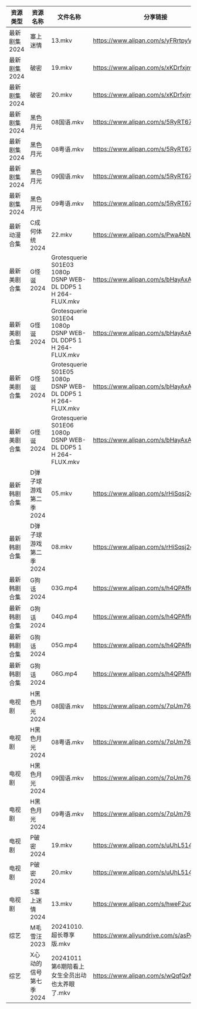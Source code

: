 | 资源类型     | 资源名称          | 文件名称                                                        | 分享链接                                      | 更新时间                |
| -------- | ------------- | ----------------------------------------------------------- | ----------------------------------------- | ------------------- |
| 最新剧集2024 | 塞上迷情          | 13.mkv                                                      | https://www.alipan.com/s/yFRrtpyV8s1      | 2024-10-11 14:08:43 |
| 最新剧集2024 | 破密            | 19.mkv                                                      | https://www.alipan.com/s/xKDrfxjnykD      | 2024-10-11 00:08:31 |
| 最新剧集2024 | 破密            | 20.mkv                                                      | https://www.alipan.com/s/xKDrfxjnykD      | 2024-10-11 00:08:31 |
| 最新剧集2024 | 黑色月光          | 08国语.mkv                                                    | https://www.alipan.com/s/5RyRT67HTWc      | 2024-10-11 14:08:57 |
| 最新剧集2024 | 黑色月光          | 08粤语.mkv                                                    | https://www.alipan.com/s/5RyRT67HTWc      | 2024-10-11 14:08:57 |
| 最新剧集2024 | 黑色月光          | 09国语.mkv                                                    | https://www.alipan.com/s/5RyRT67HTWc      | 2024-10-11 14:08:57 |
| 最新剧集2024 | 黑色月光          | 09粤语.mkv                                                    | https://www.alipan.com/s/5RyRT67HTWc      | 2024-10-11 14:08:56 |
| 最新动漫合集   | C成何体统2024     | 22.mkv                                                      | https://www.alipan.com/s/PwaAbN16cec      | 2024-10-11 12:08:21 |
| 最新美剧合集   | G怪诞2024       | Grotesquerie S01E03 1080p DSNP WEB-DL DDP5 1 H 264-FLUX.mkv | https://www.alipan.com/s/bHayAxAMgZQ      | 2024-10-11 12:05:26 |
| 最新美剧合集   | G怪诞2024       | Grotesquerie S01E04 1080p DSNP WEB-DL DDP5 1 H 264-FLUX.mkv | https://www.alipan.com/s/bHayAxAMgZQ      | 2024-10-11 12:05:26 |
| 最新美剧合集   | G怪诞2024       | Grotesquerie S01E05 1080p DSNP WEB-DL DDP5 1 H 264-FLUX.mkv | https://www.alipan.com/s/bHayAxAMgZQ      | 2024-10-11 12:05:26 |
| 最新美剧合集   | G怪诞2024       | Grotesquerie S01E06 1080p DSNP WEB-DL DDP5 1 H 264-FLUX.mkv | https://www.alipan.com/s/bHayAxAMgZQ      | 2024-10-11 12:05:25 |
| 最新韩剧合集   | D弹子球游戏第二季2024 | 05.mkv                                                      | https://www.alipan.com/s/rHiSqsj2emw      | 2024-10-11 12:05:23 |
| 最新韩剧合集   | D弹子球游戏第二季2024 | 08.mkv                                                      | https://www.alipan.com/s/rHiSqsj2emw      | 2024-10-11 12:05:22 |
| 最新韩剧合集   | G狗话2024       | 03G.mp4                                                     | https://www.alipan.com/s/h4QPAffesJn      | 2024-10-11 12:05:30 |
| 最新韩剧合集   | G狗话2024       | 04G.mp4                                                     | https://www.alipan.com/s/h4QPAffesJn      | 2024-10-11 12:05:30 |
| 最新韩剧合集   | G狗话2024       | 05G.mp4                                                     | https://www.alipan.com/s/h4QPAffesJn      | 2024-10-11 12:05:29 |
| 最新韩剧合集   | G狗话2024       | 06G.mp4                                                     | https://www.alipan.com/s/h4QPAffesJn      | 2024-10-11 12:05:29 |
| 电视剧      | H黑色月光2024     | 08国语.mkv                                                    | https://www.alipan.com/s/7pUm76Qoqso      | 2024-10-11 14:05:42 |
| 电视剧      | H黑色月光2024     | 08粤语.mkv                                                    | https://www.alipan.com/s/7pUm76Qoqso      | 2024-10-11 14:05:42 |
| 电视剧      | H黑色月光2024     | 09国语.mkv                                                    | https://www.alipan.com/s/7pUm76Qoqso      | 2024-10-11 14:05:42 |
| 电视剧      | H黑色月光2024     | 09粤语.mkv                                                    | https://www.alipan.com/s/7pUm76Qoqso      | 2024-10-11 14:05:41 |
| 电视剧      | P破密2024       | 19.mkv                                                      | https://www.alipan.com/s/uUhL514p4K1      | 2024-10-11 00:05:48 |
| 电视剧      | P破密2024       | 20.mkv                                                      | https://www.alipan.com/s/uUhL514p4K1      | 2024-10-11 00:05:48 |
| 电视剧      | S塞上迷情2024     | 13.mkv                                                      | https://www.alipan.com/s/hweF2uo2WDH      | 2024-10-11 14:06:16 |
| 综艺       | M毛雪汪2023      | 20241010.超长尊享版.mkv                                          | https://www.aliyundrive.com/s/asPqfgPRqAg | 2024-10-11 00:07:00 |
| 综艺       | X心动的信号第七季2024 | 20241011第6期陪看上女生全员出动也太养眼了.mkv                               | https://www.alipan.com/s/wQqfQxMS8Sx      | 2024-10-11 14:08:12 |
